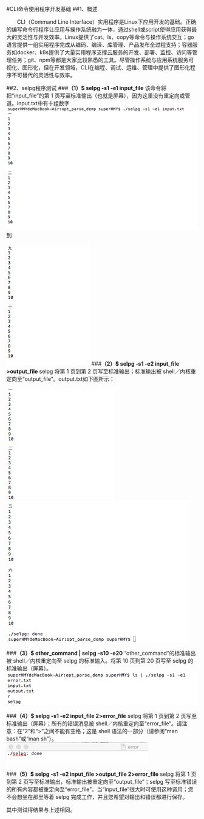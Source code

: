 #CLI命令使用程序开发基础
##1、概述

  CLI（Command Line Interface）实用程序是Linux下应用开发的基础。正确的编写命令行程序让应用与操作系统融为一体，通过shell或script使得应用获得最大的灵活性与开发效率。Linux提供了cat、ls、copy等命令与操作系统交互；go语言提供一组实用程序完成从编码、编译、库管理、产品发布全过程支持；容器服务如docker、k8s提供了大量实用程序支撑云服务的开发、部署、监控、访问等管理任务；git、npm等都是大家比较熟悉的工具。尽管操作系统与应用系统服务可视化、图形化，但在开发领域，CLI在编程、调试、运维、管理中提供了图形化程序不可替代的灵活性与效率。

##2、selpg程序测试
###**（1）$ selpg -s1 -e1 input_file**
该命令将把“input_file”的第 1 页写至标准输出（也就是屏幕），因为这里没有重定向或管道。input.txt中有十组数字
![image](pic/1.png)
到

![image](pic/3.png)
###**（2）$ selpg -s1 -e2 input_file >output_file**
selpg 将第 1 页到第 2 页写至标准输出；标准输出被 shell／内核重定向至“output_file”。output.txt如下图所示：

![image](pic/2.png)
![image](pic/4.png)

###**（3）$ other_command | selpg -s10 -e20**
“other_command”的标准输出被 shell／内核重定向至 selpg 的标准输入。将第 10 页到第 20 页写至 selpg 的标准输出（屏幕）。
![image](pic/5.png)

###**（4）$ selpg -s1 -e2 input_file 2>error_file**
selpg 将第 1 页到第 2 页写至标准输出（屏幕）；所有的错误消息被 shell／内核重定向至“error_file”。请注意：在“2”和“>”之间不能有空格；这是 shell 语法的一部分（请参阅“man bash”或“man sh”）。
![image](pic/8.png)

###**（5）$ selpg -s1 -e2 input_file >output_file 2>error_file**
selpg 将第 1 页到第 2 页写至标准输出，标准输出被重定向至“output_file”；selpg 写至标准错误的所有内容都被重定向至“error_file”。当“input_file”很大时可使用这种调用；您不会想坐在那里等着 selpg 完成工作，并且您希望对输出和错误都进行保存。

其中测试得结果与上述相同。




